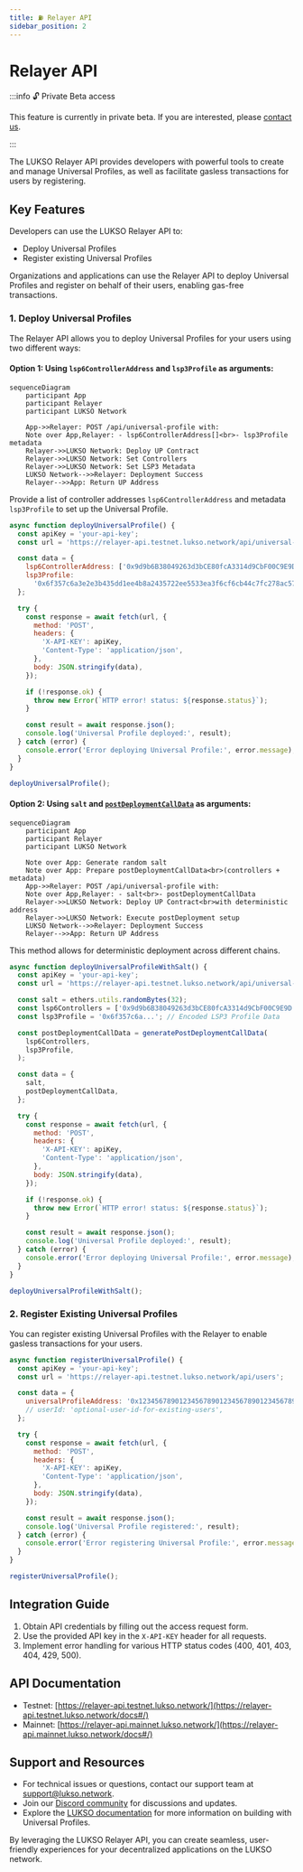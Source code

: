 ```yaml
---
title: ⛽️ Relayer API
sidebar_position: 2
---
```


# Relayer API

:::info 🔓 Private Beta access

This feature is currently in private beta. If you are interested, please [contact us](https://forms.gle/rhWA25m3jjuPNPva9).

:::

The LUKSO Relayer API provides developers with powerful tools to create and manage Universal Profiles, as well as facilitate gasless transactions for users by registering.

## Key Features

Developers can use the LUKSO Relayer API to:

- Deploy Universal Profiles
- Register existing Universal Profiles

Organizations and applications can use the Relayer API to deploy Universal Profiles and register on behalf of their users, enabling gas-free transactions.

### 1. Deploy Universal Profiles

The Relayer API allows you to deploy Universal Profiles for your users using two different ways:

#### Option 1: Using `lsp6ControllerAddress` and `lsp3Profile` as arguments:

```mermaid
sequenceDiagram
    participant App
    participant Relayer
    participant LUKSO Network

    App->>Relayer: POST /api/universal-profile with:
    Note over App,Relayer: - lsp6ControllerAddress[]<br>- lsp3Profile metadata
    Relayer->>LUKSO Network: Deploy UP Contract
    Relayer->>LUKSO Network: Set Controllers
    Relayer->>LUKSO Network: Set LSP3 Metadata
    LUKSO Network-->>Relayer: Deployment Success
    Relayer-->>App: Return UP Address
```

Provide a list of controller addresses `lsp6ControllerAddress` and metadata `lsp3Profile` to set up the Universal Profile.

```javascript
async function deployUniversalProfile() {
  const apiKey = 'your-api-key';
  const url = 'https://relayer-api.testnet.lukso.network/api/universal-profile';

  const data = {
    lsp6ControllerAddress: ['0x9d9b6B38049263d3bCE80fcA3314d9CbF00C9E9D'],
    lsp3Profile:
      '0x6f357c6a3e2e3b435dd1ee4b8a2435722ee5533ea3f6cf6cb44c7fc278ac57ea1480295e697066733a2f2f516d5861714d67646971664b7931384373574768534a4c62626136316f6676666857387175506e6e6a6e76625966',
  };

  try {
    const response = await fetch(url, {
      method: 'POST',
      headers: {
        'X-API-KEY': apiKey,
        'Content-Type': 'application/json',
      },
      body: JSON.stringify(data),
    });

    if (!response.ok) {
      throw new Error(`HTTP error! status: ${response.status}`);
    }

    const result = await response.json();
    console.log('Universal Profile deployed:', result);
  } catch (error) {
    console.error('Error deploying Universal Profile:', error.message);
  }
}

deployUniversalProfile();
```

#### Option 2: Using `salt` and [`postDeploymentCallData`](../../learn/universal-profile/advanced-guides/deploy-up-with-lsp23#create-the-universal-profile-initialization-calldata) as arguments:

```mermaid
sequenceDiagram
    participant App
    participant Relayer
    participant LUKSO Network

    Note over App: Generate random salt
    Note over App: Prepare postDeploymentCallData<br>(controllers + metadata)
    App->>Relayer: POST /api/universal-profile with:
    Note over App,Relayer: - salt<br>- postDeploymentCallData
    Relayer->>LUKSO Network: Deploy UP Contract<br>with deterministic address
    Relayer->>LUKSO Network: Execute postDeployment setup
    LUKSO Network-->>Relayer: Deployment Success
    Relayer-->>App: Return UP Address
```

This method allows for deterministic deployment across different chains.

```javascript
async function deployUniversalProfileWithSalt() {
  const apiKey = 'your-api-key';
  const url = 'https://relayer-api.testnet.lukso.network/api/universal-profile';

  const salt = ethers.utils.randomBytes(32);
  const lsp6Controllers = ['0x9d9b6B38049263d3bCE80fcA3314d9CbF00C9E9D'];
  const lsp3Profile = '0x6f357c6a...'; // Encoded LSP3 Profile Data

  const postDeploymentCallData = generatePostDeploymentCallData(
    lsp6Controllers,
    lsp3Profile,
  );

  const data = {
    salt,
    postDeploymentCallData,
  };

  try {
    const response = await fetch(url, {
      method: 'POST',
      headers: {
        'X-API-KEY': apiKey,
        'Content-Type': 'application/json',
      },
      body: JSON.stringify(data),
    });

    if (!response.ok) {
      throw new Error(`HTTP error! status: ${response.status}`);
    }

    const result = await response.json();
    console.log('Universal Profile deployed:', result);
  } catch (error) {
    console.error('Error deploying Universal Profile:', error.message);
  }
}

deployUniversalProfileWithSalt();
```

### 2. Register Existing Universal Profiles

You can register existing Universal Profiles with the Relayer to enable gasless transactions for your users.

```javascript
async function registerUniversalProfile() {
  const apiKey = 'your-api-key';
  const url = 'https://relayer-api.testnet.lukso.network/api/users';

  const data = {
    universalProfileAddress: '0x1234567890123456789012345678901234567890',
    // userId: 'optional-user-id-for-existing-users',
  };

  try {
    const response = await fetch(url, {
      method: 'POST',
      headers: {
        'X-API-KEY': apiKey,
        'Content-Type': 'application/json',
      },
      body: JSON.stringify(data),
    });

    const result = await response.json();
    console.log('Universal Profile registered:', result);
  } catch (error) {
    console.error('Error registering Universal Profile:', error.message);
  }
}

registerUniversalProfile();
```

## Integration Guide

1. Obtain API credentials by filling out the access request form.
2. Use the provided API key in the `X-API-KEY` header for all requests.
3. Implement error handling for various HTTP status codes (400, 401, 403, 404, 429, 500).

## API Documentation

- Testnet: [https://relayer-api.testnet.lukso.network/](https://relayer-api.testnet.lukso.network/docs#/)
- Mainnet: [https://relayer-api.mainnet.lukso.network/](https://relayer-api.mainnet.lukso.network/docs#/)

## Support and Resources

- For technical issues or questions, contact our support team at [support@lukso.network](mailto:support@lukso.network).
- Join our [Discord community](https://discord.com/invite/lukso) for discussions and updates.
- Explore the [LUKSO documentation](https://docs.lukso.tech/) for more information on building with Universal Profiles.

By leveraging the LUKSO Relayer API, you can create seamless, user-friendly experiences for your decentralized applications on the LUKSO network.
